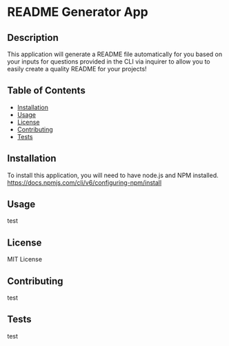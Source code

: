 # README Generator App

  ## Description 
  
  This application will generate a README file automatically for you based on your inputs for questions provided in the CLI via inquirer to allow you to easily create a quality README for your projects!
  
  
  ## Table of Contents 
  
  
  * [Installation](#installation)
  * [Usage](#usage)
  * [License](#license)
  * [Contributing](#contributing)
  * [Tests](#tests)
  
  
  ## Installation
  
  To install this application, you will need to have node.js and NPM installed.  https://docs.npmjs.com/cli/v6/configuring-npm/install
  
  
  ## Usage 
  
  test
   
  ## License

  MIT License

  ## Contributing
  
  test
  
  ## Tests
  
  test

